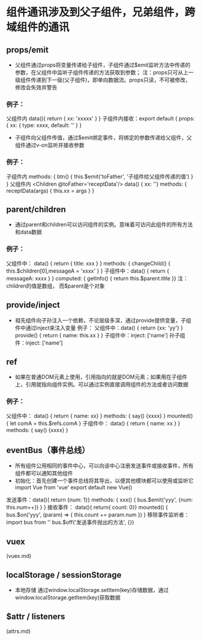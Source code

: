 # 组件通讯涉及到父子组件，兄弟组件，跨域组件的通讯

## props/emit
- 父组件通过props将变量传递给子组件，子组件通过$emit监听方法中传递的参数，在父组件中监听子组件传递的方法获取到参数；
注：props只可从上一级组件传递到下一级(父子组件)，即单向数据流。props只读，不可被修改，修改会失效并警告
### 例子： 
父组件内<Children :xx='xx'/>  data(){
    return {
        xx: 'xxxxx'
    }
}
子组件内接收：export default {
    props: { xx: {
        type: xxxx,  default: ''
    }
}
- 子组件向父组件传值，通过$emit绑定事件，将绑定的参数传递给父组件，父组件通过v-on监听并接收参数
### 例子：
子组件内 methods: {
    btn() {
        this.$emit('toFather', '子组件给父组件传递的值')
    }
}
父组件内 <Children @toFather='receptData'/>  data() { xx: ''}
methods: {
    receptData(args) {
        this.xx = args
    }
}



## parent/children
- 通过parent和children可以访问组件的实例。意味着可访问此组件的所有方法和data数据
### 例子：
父组件中： data() { return { title: xxx } } methods: {  changeChild() {
    this.$children[0],messageA = 'xxxx'  }
}
子组件中：data() { return { messageA: xxxx } }
computed: {  getInfo() {
    return this.$parent.title
}}
注： children的值是数组， 而$parent是个对象

## provide/inject
- 祖先组件向子孙注入一个依赖，不论层级多深，通过provide提供变量，子组件中通过inject来注入变量
例子：
父组件中：data() { return {xx: 'yy'} }
provide() { return { name: this.xx } }
子组件中：inject: ['name']
孙子组件：inject: ['name']

## ref
- 如果在普通DOM元素上使用，引用指向的就是DOM元素；如果用在子组件上，引用就指向组件实例。可以通过实例直接调用组件的方法或者访问数据
### 例子：
父组件中： <Children ref="comA"/> data() { return { name: xx} }  methods: { say() {xxxx} }
mounted() {
    let comA = this.$refs.comA
}
子组件中： data() { return { name: xx } }  methods: { say() {xxxx} }


## eventBus（事件总线）
- 所有组件公用相同的事件中心，可以向该中心注册发送事件或接收事件，所有组件都可以通知其他组件
- 初始化：首先创建一个事件总线将其导出，以便其他模块都可以使用或监听它
import Vue from 'vue'
export default new Vue()

发送事件：data(){ return {num: 1}} methods: {
    xxx() {
        bus.$emit('yyy', {num: this.num++})
    }
}
接收事件：  data(){ return{ count: 0}}   mounted() {
    bus.$on('yyy', (param) => {
        this.count += param.num
    })
}
移除事件监听者：import bus  from ''
bus.$off('发送事件抛出的方法', {})

## vuex
(vuex.md)


## localStorage / sessionStorage
- 本地存储
通过window.localStorage.setItem(key)存储数据，通过window.localStorage.getItem(key)获取数据
## $attr / listeners
(attrs.md)